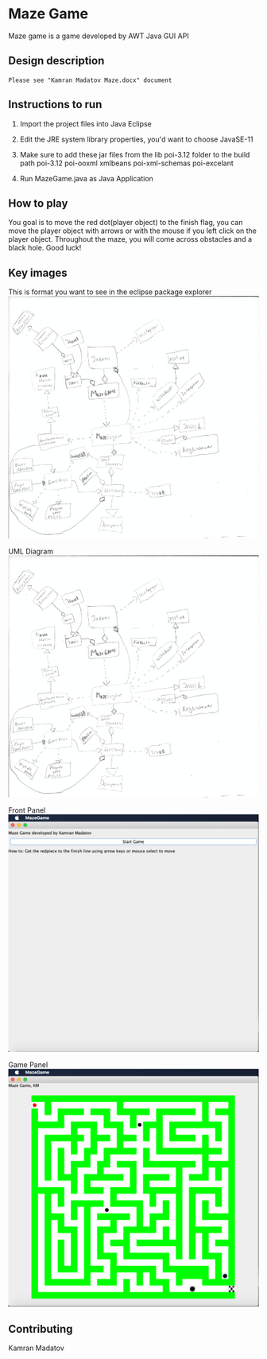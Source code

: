 # Maze Game

Maze game is a game developed by AWT Java GUI API

## Design description
	Please see "Kamran Madatov Maze.docx" document

## Instructions to run

1. Import the project files into Java Eclipse
2. Edit the JRE system library properties, you'd want to choose JavaSE-11
3. Make sure to add these jar files from the lib poi-3.12 folder to the build path
poi-3.12
poi-ooxml
xmlbeans
poi-xml-schemas
poi-excelant

4. Run MazeGame.java as Java Application


## How to play
	
You goal is to move the red dot(player object) to the finish flag, you can move the player object with arrows or with the mouse if you left click on the player object. Throughout the maze, you will come across obstacles and a black hole. Good luck!

## Key images

This is format you want to see in the eclipse package explorer
![alt text](https://github.com/kamran-madatov/MazeGame/blob/master/MazeGame/UML.png?raw=true)

UML Diagram
![alt text](MazeGame\UML.png)

Front Panel
![alt text](MazeGame\frontPanel.png)

Game Panel
![alt text](MazeGame\gamePanel.png)

## Contributing
Kamran Madatov